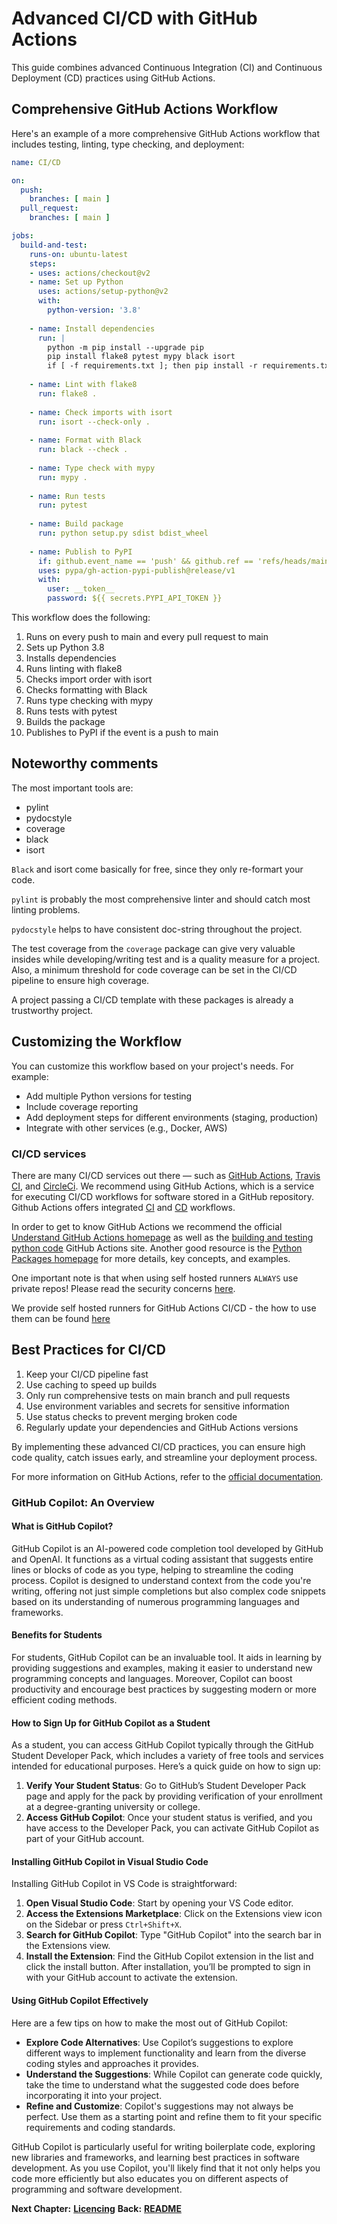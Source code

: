 # Advanced CI/CD with GitHub Actions

This guide combines advanced Continuous Integration (CI) and Continuous Deployment (CD) practices using GitHub Actions.

## Comprehensive GitHub Actions Workflow

Here's an example of a more comprehensive GitHub Actions workflow that includes testing, linting, type checking, and deployment:

```yaml
name: CI/CD

on:
  push:
    branches: [ main ]
  pull_request:
    branches: [ main ]

jobs:
  build-and-test:
    runs-on: ubuntu-latest
    steps:
    - uses: actions/checkout@v2
    - name: Set up Python
      uses: actions/setup-python@v2
      with:
        python-version: '3.8'
    
    - name: Install dependencies
      run: |
        python -m pip install --upgrade pip
        pip install flake8 pytest mypy black isort
        if [ -f requirements.txt ]; then pip install -r requirements.txt; fi
    
    - name: Lint with flake8
      run: flake8 .
    
    - name: Check imports with isort
      run: isort --check-only .
    
    - name: Format with Black
      run: black --check .
    
    - name: Type check with mypy
      run: mypy .
    
    - name: Run tests
      run: pytest
    
    - name: Build package
      run: python setup.py sdist bdist_wheel
    
    - name: Publish to PyPI
      if: github.event_name == 'push' && github.ref == 'refs/heads/main'
      uses: pypa/gh-action-pypi-publish@release/v1
      with:
        user: __token__
        password: ${{ secrets.PYPI_API_TOKEN }}
```

This workflow does the following:

1. Runs on every push to main and every pull request to main
2. Sets up Python 3.8
3. Installs dependencies
4. Runs linting with flake8
5. Checks import order with isort
6. Checks formatting with Black
7. Runs type checking with mypy
8. Runs tests with pytest
9. Builds the package
10. Publishes to PyPI if the event is a push to main

## Noteworthy comments

The most important tools are:

* pylint
* pydocstyle
* coverage
* black
* isort

`Black` and isort come basically for free, since they only re-formart your code.

`pylint` is probably the most comprehensive linter and should catch most linting problems.

`pydocstyle` helps to have consistent doc-string throughout the project.

The test coverage from the `coverage` package can give very valuable insides while developing/writing test and is a quality measure for a project. Also, a minimum threshold for code coverage can be set in the CI/CD pipeline to ensure high coverage.

A project passing a CI/CD template with these packages is already a trustworthy project.

## Customizing the Workflow

You can customize this workflow based on your project's needs. For example:

* Add multiple Python versions for testing
* Include coverage reporting
* Add deployment steps for different environments (staging, production)
* Integrate with other services (e.g., Docker, AWS)

### CI/CD services

There are many CI/CD services out there — such as [GitHub Actions](https://docs.github.com/en/actions), [Travis CI](https://www.travis-ci.com/), and [CircleCi](https://circleci.com/). 
We recommend using GitHub Actions, which is a service for executing CI/CD workflows for software stored in a GitHub repository.
Github Actions offers integrated [CI](https://docs.github.com/en/actions/deployment/about-deployments/about-continuous-deployment) and [CD](https://docs.github.com/en/actions/deployment/about-deployments/about-continuous-deployment) workflows.

In order to get to know GitHub Actions we recommend the official [Understand GitHub Actions homepage](https://docs.github.com/en/actions/learn-github-actions/understanding-github-actions) as well as the [building and testing python code](https://docs.github.com/en/actions/automating-builds-and-tests/building-and-testing-python) GitHub Actions site.
Another good resource is the [Python Packages homepage](https://py-pkgs.org/08-ci-cd.html) for more details, key concepts, and examples.

One important note is that when using self hosted runners `ALWAYS` use private repos! Please read the security concerns [here](https://docs.github.com/en/actions/hosting-your-own-runners/about-self-hosted-runners#self-hosted-runner-security).

We provide self hosted runners for GitHub Actions CI/CD - the how to use them can be found [here](https://github.com/molinfo-vienna/software-development/blob/main/ADMINISTRATION.md#server-usage-and-self-hosted-runners)

## Best Practices for CI/CD

1. Keep your CI/CD pipeline fast
2. Use caching to speed up builds
3. Only run comprehensive tests on main branch and pull requests
4. Use environment variables and secrets for sensitive information
5. Use status checks to prevent merging broken code
6. Regularly update your dependencies and GitHub Actions versions

By implementing these advanced CI/CD practices, you can ensure high code quality, catch issues early, and streamline your deployment process.

For more information on GitHub Actions, refer to the [official documentation](https://docs.github.com/en/actions).

### GitHub Copilot: An Overview

#### What is GitHub Copilot?

GitHub Copilot is an AI-powered code completion tool developed by GitHub and OpenAI. It functions as a virtual coding assistant that suggests entire lines or blocks of code as you type, helping to streamline the coding process. Copilot is designed to understand context from the code you're writing, offering not just simple completions but also complex code snippets based on its understanding of numerous programming languages and frameworks.

#### Benefits for Students

For students, GitHub Copilot can be an invaluable tool. It aids in learning by providing suggestions and examples, making it easier to understand new programming concepts and languages. Moreover, Copilot can boost productivity and encourage best practices by suggesting modern or more efficient coding methods.

#### How to Sign Up for GitHub Copilot as a Student

As a student, you can access GitHub Copilot typically through the GitHub Student Developer Pack, which includes a variety of free tools and services intended for educational purposes. Here’s a quick guide on how to sign up:

1. **Verify Your Student Status**: Go to GitHub’s Student Developer Pack page and apply for the pack by providing verification of your enrollment at a degree-granting university or college.
2. **Access GitHub Copilot**: Once your student status is verified, and you have access to the Developer Pack, you can activate GitHub Copilot as part of your GitHub account.

#### Installing GitHub Copilot in Visual Studio Code

Installing GitHub Copilot in VS Code is straightforward:

1. **Open Visual Studio Code**: Start by opening your VS Code editor.
2. **Access the Extensions Marketplace**: Click on the Extensions view icon on the Sidebar or press `Ctrl+Shift+X`.
3. **Search for GitHub Copilot**: Type "GitHub Copilot" into the search bar in the Extensions view.
4. **Install the Extension**: Find the GitHub Copilot extension in the list and click the install button. After installation, you’ll be prompted to sign in with your GitHub account to activate the extension.

#### Using GitHub Copilot Effectively

Here are a few tips on how to make the most out of GitHub Copilot:

- **Explore Code Alternatives**: Use Copilot’s suggestions to explore different ways to implement functionality and learn from the diverse coding styles and approaches it provides.
- **Understand the Suggestions**: While Copilot can generate code quickly, take the time to understand what the suggested code does before incorporating it into your project.
- **Refine and Customize**: Copilot's suggestions may not always be perfect. Use them as a starting point and refine them to fit your specific requirements and coding standards.

GitHub Copilot is particularly useful for writing boilerplate code, exploring new libraries and frameworks, and learning best practices in software development. As you use Copilot, you'll likely find that it not only helps you code more efficiently but also educates you on different aspects of programming and software development.

__Next Chapter:__ [__Licencing__](/LICENCING.md)
__Back:__ [__README__](/README.md)